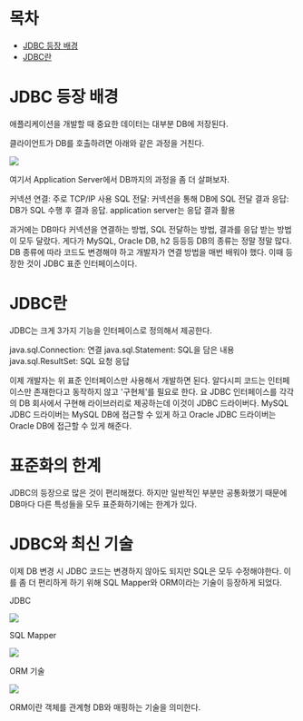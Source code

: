 # 목차
- [JDBC 등장 배경](#jdbc-등장-배경)
- [JDBC란](#jdbc란)

 

# JDBC 등장 배경

애플리케이션을 개발할 때 중요한 데이터는 대부분 DB에 저장된다.

클라이언트가 DB를 호출하려면 아래와 같은 과정을 거친다.

![](https://img1.daumcdn.net/thumb/R1280x0/?scode=mtistory2&fname=https%3A%2F%2Fblog.kakaocdn.net%2Fdn%2FbwzRx8%2FbtrzvyuC4Sl%2FyqKRQHdprsqpJFdH7xobHK%2Fimg.png)

여기서 Application Server에서 DB까지의 과정을 좀 더 살펴보자.

커넥션 연결: 주로 TCP/IP 사용
SQL 전달: 커넥션을 통해 DB에 SQL 전달
결과 응답: DB가 SQL 수행 후 결과 응답. application server는 응답 결과 활용
 

 과거에는 DB마다 커넥션을 연결하는 방법, SQL 전달하는 방법, 결과를 응답 받는 방법이 모두 달랐다. 게다가 MySQL, Oracle DB, h2 등등등 DB의 종류는 정말 정말 많다. DB 종류에 따라 코드도 변경해야 하고 개발자가 연결 방법을 매번 배워야 했다. 이때 등장한 것이 JDBC 표준 인터페이스이다.

 # JDBC란

JDBC는 크게 3가지 기능을 인터페이스로 정의해서 제공한다.

java.sql.Connection: 연결
java.sql.Statement: SQL을 담은 내용
java.sql.ResultSet: SQL 요청 응답
 

 이제 개발자는 위 표준 인터페이스만 사용해서 개발하면 된다. 알다시피 코드는 인터페이스만 존재한다고 동작하지 않고 '구현체'를 필요로 한다. 요 JDBC 인터페이스를 각각의 DB 회사에서 구현해 라이브러리로 제공하는데 이것이 JDBC 드라이버다. MySQL JDBC 드라이버는 MySQL DB에 접근할 수 있게 하고 Oracle JDBC 드라이버는 Oracle DB에 접근할 수 있게 해준다.

# 표준화의 한계

JDBC의 등장으로 많은 것이 편리해졌다. 하지만 일반적인 부분만 공통화했기 때문에 DB마다 다른 특성들을 모두 표준화하기에는 한계가 있다.
 
# JDBC와 최신 기술

이제 DB 변경 시 JDBC 코드는 변경하지 않아도 되지만 SQL은 모두 수정해야한다.
이를 좀 더 편리하게 하기 위해 SQL Mapper와 ORM이라는 기술이 등장하게 되었다.

JDBC

![](https://img1.daumcdn.net/thumb/R1280x0/?scode=mtistory2&fname=https%3A%2F%2Fblog.kakaocdn.net%2Fdn%2FuBZqh%2FbtrzuQbNHYl%2F6bmsT6rMKCNbS7cRJtqO21%2Fimg.png)

SQL Mapper

![](https://img1.daumcdn.net/thumb/R1280x0/?scode=mtistory2&fname=https%3A%2F%2Fblog.kakaocdn.net%2Fdn%2FC3oFm%2FbtrzuVYdAig%2FjghdiqbHPuKKTpwpSaPJOk%2Fimg.png)

ORM 기술

![](https://img1.daumcdn.net/thumb/R1280x0/?scode=mtistory2&fname=https%3A%2F%2Fblog.kakaocdn.net%2Fdn%2FdLxD2S%2Fbtrzvxig8b7%2FVZHKq7gARRpPj5W9rDL1O1%2Fimg.png)

ORM이란 객체를 관계형 DB와 매핑하는 기술을 의미한다.


